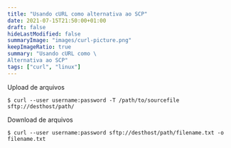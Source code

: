 ```yaml
---
title: "Usando cURL como alternativa ao SCP"
date: 2021-07-15T21:50:00+01:00
draft: false
hideLastModified: false
summaryImage: "images/curl-picture.png"
keepImageRatio: true
summary: "Usando cURL como \
Alternativa ao SCP"
tags: ["curl", "linux"]
---
```


Upload de arquivos

```
$ curl --user username:password -T /path/to/sourcefile sftp://desthost/path/
```

Download de arquivos

```
$ curl --user username:password sftp://desthost/path/filename.txt -o filename.txt
```
